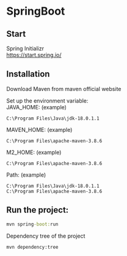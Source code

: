 # SpringBoot  

## Start
Spring Initializr  
https://start.spring.io/
## Installation
Download Maven from maven official website  

Set up the environment variable:  
JAVA_HOME: (example)
```path
C:\Program Files\Java\jdk-18.0.1.1
```

MAVEN_HOME: (example)
```path
C:\Program Files\apache-maven-3.8.6
```

M2_HOME: (example)
```path
C:\Program Files\apache-maven-3.8.6
```

Path: (example)
```path
C:\Program Files\Java\jdk-18.0.1.1
C:\Program Files\apache-maven-3.8.6
```

## Run the project:  
```cmd
mvn spring-boot:run
```

Dependency tree of the project
```cmd
mvn dependency:tree
```
